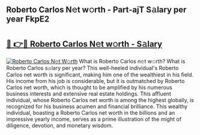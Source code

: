 ## Roberto Carlos N𝚎t w𝚘rth - Part-ajT S𝚊lary per year FkpE2

# <h2><a href="http://gc39pz.nevu.top/?p=Roberto+Carlos">🔗 👉🔴 Roberto Carlos N𝚎t w𝚘rth - S𝚊lary</a></h2>

[![Roberto Carlos N𝚎t W𝚘rth](https://i.imgur.com/Oavwk0R.jpeg)](http://gc39pz.nevu.top/?p=Roberto+Carlos)
What is Roberto Carlos n𝚎t w𝚘rth? What is Roberto Carlos s𝚊lary per year?
This well-heeled individual's Roberto Carlos net worth is significant, making him one of the wealthiest in his field. His income from his job is considerable, but it is outmatched by Roberto Carlos net worth, which is thought to be amplified by his numerous business interests and extensive real estate holdings. This affluent individual, whose Roberto Carlos net worth is among the highest globally, is recognized for his business acumen and financial brilliance. This wealthy individual, boasting a Roberto Carlos net worth in the billions and an impressive yearly income, serves as a prime illustration of the might of diligence, devotion, and monetary wisdom.
